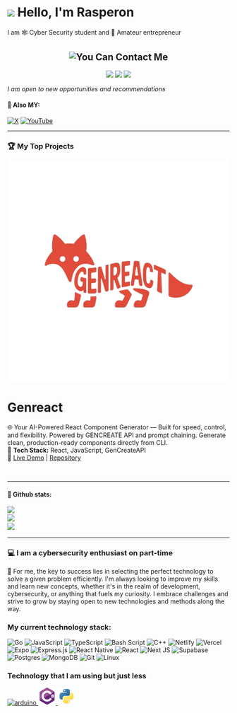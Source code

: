 # <img src="https://media.giphy.com/media/hvRJCLFzcasrR4ia7z/giphy.gif" width="30px"> Hello, I'm Rasperon

I am 🕸️ Cyber Security student and 🚀 Amateur entrepreneur

<h2 align="center"><img src="https://readme-typing-svg.herokuapp.com?font=Pacifico&pause=1000&color&background=69FF2000&center=true&vCenter=true&repeat=false&width=435&lines=You+Can+Contact+Me" alt="You Can Contact Me" /></h2>
<p align="center">
 <a href="https://discord.com/users/1257029819791577088" target="_blank"><img src="https://img.shields.io/badge/Discord%20-7289DA.svg?&style=for-the-badge&logo=discord&logoColor=white"></a>
 <a href="https://www.github.com/rasperon" target="_blank"><img src="https://img.shields.io/badge/GitHub%20-191717.svg?&style=for-the-badge&logo=github&logoColor=white"></a>
 <a href="https://www.instagram.com/rasperon.c" target="_blank"><img src="https://img.shields.io/badge/INSTAGRAM%20-DC3175.svg?&style=for-the-badge&logo=instagram&logoColor=white"></a>
</p>

*I am open to new opportunities and recommendations*

#### 🔎 Also MY:

[![X](https://img.shields.io/badge/X%20account-%23000000.svg?&style=for-the-badge&logo=x&logoColor=white)](https://x.com/rasperonc)
[![YouTube](https://img.shields.io/badge/YouTube-%23FF0000.svg?&style=for-the-badge&logo=youtube&logoColor=white)](https://www.youtube.com/@siberkalp)

---

### 🏆 My Top Projects  

<p align="center">
  <a href="https://github.com/rasperon/genreact" target="_blank">
    <img src="https://raw.githubusercontent.com/rasperon/genreact/main/public/logo.png" alt="Genreact"/>
  </a>
</p>

# Genreact

🌐  Your AI-Powered React Component Generator — Built for speed, control, and flexibility. Powered by GENCREATE API and prompt chaining. Generate clean, production-ready components directly from CLI.  
🔧 **Tech Stack:** React, JavaScript, GenCreateAPI  
🚀 [Live Demo](https://www.npmjs.com/package/genreactai) | [Repository](https://github.com/rasperon/genreact)

<br>

---

#### 📜 Github stats:

![](https://github-readme-stats.vercel.app/api?username=rasperon&theme=dark&hide_border=false&include_all_commits=true&count_private=true)<br/>
![](https://github-readme-streak-stats.herokuapp.com/?user=rasperon&theme=dark&hide_border=false)<br/>
![](https://github-readme-stats.vercel.app/api/top-langs/?username=rasperon&theme=dark&hide_border=false&include_all_commits=true&count_private=true&layout=compact)

---

### 💻 I am a cybersecurity enthusiast on part-time

🔧 For me, the key to success lies in selecting the perfect technology to solve a given problem efficiently. I'm always looking to improve my skills and learn new concepts, whether it's in the realm of development, cybersecurity, or anything that fuels my curiosity. I embrace challenges and strive to grow by staying open to new technologies and methods along the way.

### My current technology stack:
![Go](https://img.shields.io/badge/go-%2300ADD8.svg?style=for-the-badge&logo=go&logoColor=white) ![JavaScript](https://img.shields.io/badge/javascript-%23323330.svg?style=for-the-badge&logo=javascript&logoColor=%23F7DF1E) ![TypeScript](https://img.shields.io/badge/typescript-%23007ACC.svg?style=for-the-badge&logo=typescript&logoColor=white) ![Bash Script](https://img.shields.io/badge/bash_script-%23121011.svg?style=for-the-badge&logo=gnu-bash&logoColor=white) ![C++](https://img.shields.io/badge/c++-%2300599C.svg?style=for-the-badge&logo=c%2B%2B&logoColor=white) ![Netlify](https://img.shields.io/badge/netlify-%23000000.svg?style=for-the-badge&logo=netlify&logoColor=#00C7B7) ![Vercel](https://img.shields.io/badge/vercel-%23000000.svg?style=for-the-badge&logo=vercel&logoColor=white) ![Expo](https://img.shields.io/badge/expo-1C1E24?style=for-the-badge&logo=expo&logoColor=#D04A37) ![Express.js](https://img.shields.io/badge/express.js-%23404d59.svg?style=for-the-badge&logo=express&logoColor=%2361DAFB) ![React Native](https://img.shields.io/badge/react_native-%2320232a.svg?style=for-the-badge&logo=react&logoColor=%2361DAFB) ![React](https://img.shields.io/badge/react-%2320232a.svg?style=for-the-badge&logo=react&logoColor=%2361DAFB) ![Next JS](https://img.shields.io/badge/Next-black?style=for-the-badge&logo=next.js&logoColor=white) ![Supabase](https://img.shields.io/badge/Supabase-3ECF8E?style=for-the-badge&logo=supabase&logoColor=white) ![Postgres](https://img.shields.io/badge/postgres-%23316192.svg?style=for-the-badge&logo=postgresql&logoColor=white) ![MongoDB](https://img.shields.io/badge/MongoDB-%234ea94b.svg?style=for-the-badge&logo=mongodb&logoColor=white) ![Git](https://img.shields.io/badge/git-%23F05033.svg?style=for-the-badge&logo=git&logoColor=white) ![Linux](https://img.shields.io/badge/linux-FCC624.svg?style=for-the-badge&logo=linux&logoColor=black)

### Technology that I am using but just less
<p align="left"> <a href="https://www.arduino.cc/" target="_blank" rel="noreferrer"> <img src="https://cdn.worldvectorlogo.com/logos/arduino-1.svg" alt="arduino" width="40" height="40"/> </a> <a href="https://www.w3schools.com/cs/" target="_blank" rel="noreferrer"> <img src="https://raw.githubusercontent.com/devicons/devicon/master/icons/csharp/csharp-original.svg" alt="csharp" width="40" height="40"/> </a> <a href="https://www.python.org" target="_blank" rel="noreferrer"> <img src="https://raw.githubusercontent.com/devicons/devicon/master/icons/python/python-original.svg" alt="python" width="40" height="40"/> </a> </p>
